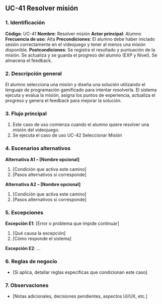 ## UC-41 Resolver misión

### 1. Identificación
**Código**: UC-41
**Nombre**: Resolver misión
**Actor principal**: Alumno
**Frecuencia de uso**: Alta
**Precondiciones**: El alumno debe haber iniciado sesión correctamente en el videojuego y tener al menos una misión disponible.
**Postcondiciones**: Se registra el resultado y puntuación de la misión. Se actualiza y se guarda el progreso del alumno (EXP y Nivel). Se almacena el feedback.

### 2. Descripción general
El alumno selecciona una misión y diseña una solución utilizando el lenguaje de programación gamificado para intentar resolverla. El sistema ejecuta y evalua la misión, asigna los puntos de experiencia, actualiza el progreso y genera el feedback para mejorar la solución.

### 3. Flujo principal
1. Este caso de uso comienza cuando el alumno quiere resolver una misión del videojuego.
2. Se ejecuta el caso de uso UC-42 Seleccionar Misión


### 4. Escenarios alternativos
**Alternativa A1 – [Nombre opcional]**
1. [Condición que activa este camino]
2. [Pasos alternativos si corresponde]

**Alternativa A2 – [Nombre opcional]**
1. [Condición que activa este camino]
2. [Pasos alternativos si corresponde]

### 5. Excepciones
**Excepción E1**: [Error o problema que impide continuar]
1. [Qué causa la excepción]
2. [Cómo responde el sistema]

**Excepción E2**: …

### 6. Reglas de negocio
- [Si aplica, detallar reglas específicas que condicionan este caso]

### 7. Observaciones
- [Notas adicionales, decisiones pendientes, aspectos UI/UX, etc.]